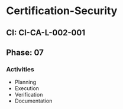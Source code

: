 # Certification-Security

## CI: CI-CA-L-002-001
## Phase: 07

### Activities
- Planning
- Execution
- Verification
- Documentation
